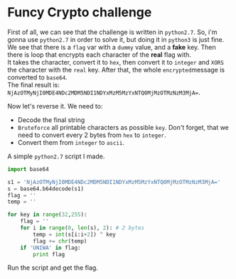 # Funcy Crypto challenge

First of all, we can see that the challenge is written in `python2.7`. So, i'm gonna use `python2.7` in order to solve it, but doing it in `python3` is just fine.  
We see that there is a `flag` var with a `dummy` value, and a **fake** key. Then there is loop that encrypts each character of the **real** flag with.  
It takes the character, convert it to `hex`, then convert it to `integer` and `XORS`	the character with the `real` key. After that, the whole `encrypted`message is converted to `base64`.  
The final result is: `NjAzOTMyNjI0MDE4NDc2MDM5NDI1NDYxMzM5MzYxNTQ0MjMzOTMzNzM3MjA=`.  

Now let's reverse it. We need to:
* Decode the final string  
* `Bruteforce` all printable characters as possible `key`. Don't forget, that we need to convert every 2 bytes from `hex` to `integer`.
* Convert them from `integer` to `ascii`. 

A simple `python2.7` script I made.

```python
import base64

s1 = 'NjAzOTMyNjI0MDE4NDc2MDM5NDI1NDYxMzM5MzYxNTQ0MjMzOTMzNzM3MjA='
s = base64.b64decode(s1)
flag = ''
temp = ''

for key in range(32,255):
    flag = ''
    for i in range(0, len(s), 2): # 2 bytes
        temp = int(s[i:i+2]) ^ key
        flag += chr(temp)
    if 'UNIWA' in flag:
        print flag
```
Run the script and get the flag.
